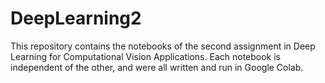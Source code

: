 # DeepLearning2
This repository contains the notebooks of the second assignment in Deep Learning for Computational Vision Applications. Each notebook is independent of the other, and were all written and run in Google Colab.
